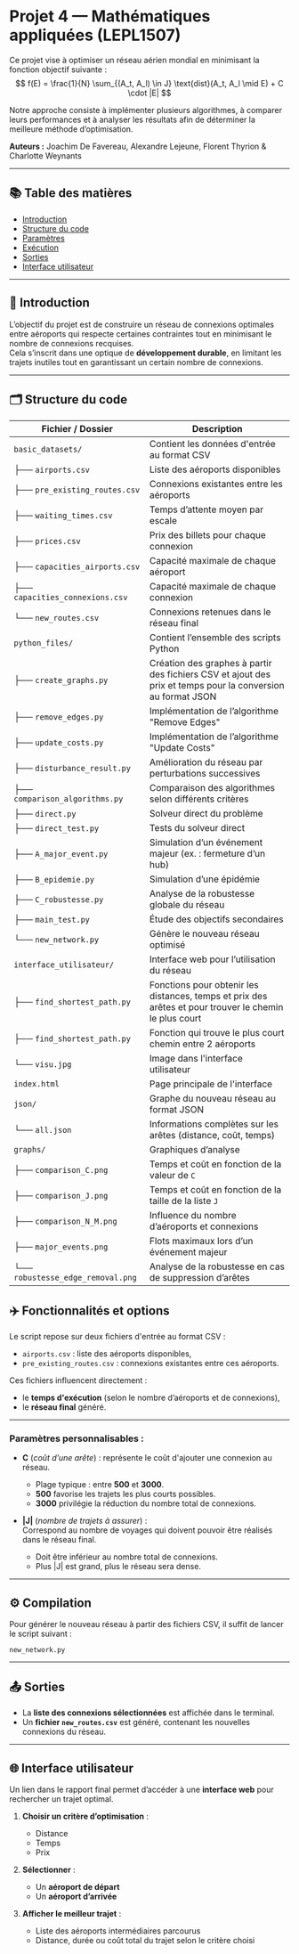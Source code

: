 # Projet 4 — Mathématiques appliquées (LEPL1507)

Ce projet vise à optimiser un réseau aérien mondial en minimisant la fonction objectif suivante : 
$$
f(E) = \frac{1}{N} \sum_{(A_t, A_l) \in J} \text{dist}(A_t, A_l \mid E) + C \cdot |E|
$$

Notre approche consiste à implémenter plusieurs algorithmes, à comparer leurs performances et à analyser les résultats afin de déterminer la meilleure méthode d’optimisation.

**Auteurs :** Joachim De Favereau, Alexandre Lejeune, Florent Thyrion & Charlotte Weynants

---

## 📚 Table des matières

- [Introduction](#introduction)
- [Structure du code](#structure-du-code)
- [Paramètres](#paramètres)
- [Exécution](#exécution)
- [Sorties](#sorties)
- [Interface utilisateur](#interface-utilisateur)

---

## 🧭 Introduction

L’objectif du projet est de construire un réseau de connexions optimales entre aéroports qui respecte certaines contraintes tout en minimisant le nombre de connexions recquises.  
Cela s’inscrit dans une optique de **développement durable**, en limitant les trajets inutiles tout en garantissant un certain nombre de connexions.

---

## 🗂️ Structure du code

| Fichier / Dossier                 | Description |
|----------------------------------|-------------|
| `basic_datasets/`                | Contient les données d'entrée au format CSV |
| ├── `airports.csv`               | Liste des aéroports disponibles |
| ├── `pre_existing_routes.csv`    | Connexions existantes entre les aéroports |
| ├── `waiting_times.csv`          | Temps d’attente moyen par escale |
| ├── `prices.csv`                 | Prix des billets pour chaque connexion |
| ├── `capacities_airports.csv`    | Capacité maximale de chaque aéroport |
| ├── `capacities_connexions.csv`  | Capacité maximale de chaque connexion |
| └── `new_routes.csv`             | Connexions retenues dans le réseau final |
| `python_files/`                  | Contient l’ensemble des scripts Python |
| ├── `create_graphs.py`           | Création des graphes à partir des fichiers CSV et ajout des prix et temps pour la conversion au format JSON |
| ├── `remove_edges.py`            | Implémentation de l’algorithme "Remove Edges" |
| ├── `update_costs.py`            | Implémentation de l’algorithme "Update Costs" |
| ├── `disturbance_result.py`      | Amélioration du réseau par perturbations successives |
| ├── `comparison_algorithms.py`   | Comparaison des algorithmes selon différents critères |
| ├── `direct.py`                  | Solveur direct du problème |
| ├── `direct_test.py`             | Tests du solveur direct |
| ├── `A_major_event.py`           | Simulation d’un événement majeur (ex. : fermeture d’un hub) |
| ├── `B_epidemie.py`              | Simulation d’une épidémie |
| ├── `C_robustesse.py`            | Analyse de la robustesse globale du réseau |
| ├── `main_test.py`               | Étude des objectifs secondaires |
| └── `new_network.py`             | Génère le nouveau réseau optimisé |
| `interface_utilisateur/`         | Interface web pour l’utilisation du réseau |
| ├── `find_shortest_path.py`      | Fonctions pour obtenir les distances, temps et prix des arêtes et pour trouver le chemin le plus court |
| ├── `find_shortest_path.py`      | Fonction qui trouve le plus court chemin entre 2 aéroports |
| └── `visu.jpg`                   | Image dans l'interface utilisateur |
| `index.html`                     | Page principale de l'interface |
| `json/`                          | Graphe du nouveau réseau au format JSON |
| └── `all.json`                   | Informations complètes sur les arêtes (distance, coût, temps) |
| `graphs/`                        | Graphiques d’analyse |
| ├── `comparison_C.png`           | Temps et coût en fonction de la valeur de `C` |
| ├── `comparison_J.png`           | Temps et coût en fonction de la taille de la liste `J` |
| ├── `comparison_N_M.png`         | Influence du nombre d’aéroports et connexions |
| ├── `major_events.png`           | Flots maximaux lors d’un événement majeur |
| └── `robustesse_edge_removal.png`| Analyse de la robustesse en cas de suppression d’arêtes |



## ✈️ Fonctionnalités et options

Le script repose sur deux fichiers d'entrée au format CSV :
- `airports.csv` : liste des aéroports disponibles,
- `pre_existing_routes.csv` : connexions existantes entre ces aéroports.

Ces fichiers influencent directement :
- le **temps d'exécution** (selon le nombre d’aéroports et de connexions),
- le **réseau final** généré.

---

### Paramètres personnalisables :
- **C** (*coût d’une arête*) : représente le coût d'ajouter une connexion au réseau.  
  - Plage typique : entre **500** et **3000**.  
  - **500** favorise les trajets les plus courts possibles.  
  - **3000** privilégie la réduction du nombre total de connexions.
  
- **|J|** (*nombre de trajets à assurer*) :  
  Correspond au nombre de voyages qui doivent pouvoir être réalisés dans le réseau final.  
  - Doit être inférieur au nombre total de connexions.
  - Plus |J| est grand, plus le réseau sera dense.

---

## ⚙️ Compilation

Pour générer le nouveau réseau à partir des fichiers CSV, il suffit de lancer le script suivant :

`new_network.py`

---

## 📤 Sorties

- La **liste des connexions sélectionnées** est affichée dans le terminal.
- Un **fichier `new_routes.csv`** est généré, contenant les nouvelles connexions du réseau.

---

## 🌐 Interface utilisateur

Un lien dans le rapport final permet d’accéder à une **interface web** pour rechercher un trajet optimal.

1. **Choisir un critère d’optimisation** :
   - Distance  
   - Temps  
   - Prix  

2. **Sélectionner** :
   - Un **aéroport de départ**
   - Un **aéroport d’arrivée**

3. **Afficher le meilleur trajet** :
   - Liste des aéroports intermédiaires parcourus
   - Distance, durée ou coût total du trajet selon le critère choisi

